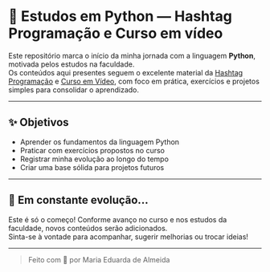 # 🐍 Estudos em Python — Hashtag Programação e Curso em vídeo

Este repositório marca o início da minha jornada com a linguagem **Python**, motivada pelos estudos na faculdade.  
Os conteúdos aqui presentes seguem o excelente material da [Hashtag Programação](https://www.youtube.com/live/BxMtSb2w9Sk?si=7SCfhESeplRP1aYA) e [Curso em Vídeo](https://www.cursoemvideo.com/), com foco em prática, exercícios e projetos simples para consolidar o aprendizado.

---

## ✨ Objetivos

- Aprender os fundamentos da linguagem Python
- Praticar com exercícios propostos no curso
- Registrar minha evolução ao longo do tempo
- Criar uma base sólida para projetos futuros

---

## 🚀 Em constante evolução...

Este é só o começo! Conforme avanço no curso e nos estudos da faculdade, novos conteúdos serão adicionados.  
Sinta-se à vontade para acompanhar, sugerir melhorias ou trocar ideias!

---

> Feito com 💙 por Maria Eduarda de Almeida

